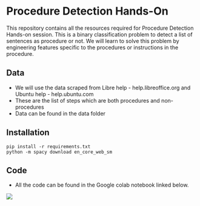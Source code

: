 # Procedure Detection Hands-On
This repository contains all the resources required for Procedure Detection Hands-on session. This is a binary classification problem to detect a list of sentences as procedure or not. We will learn to solve this problem by engineering features specific to the procedures or instructions in the procedure. 

## Data
- We will use the data scraped from Libre help - help.libreoffice.org and Ubuntu help - help.ubuntu.com 
- These are the list of steps which are both procedures and non-procedures
- Data can be found in the data folder

## Installation
```
pip install -r requirements.txt
python -m spacy download en_core_web_sm
```
## Code
- All the code can be found in the Google colab notebook linked below.

[![](https://colab.research.google.com/assets/colab-badge.svg)](https://colab.research.google.com/drive/1Ghm2jTRoX7LxPNyeGUF8bguh9fse0CyY?usp=sharing)
